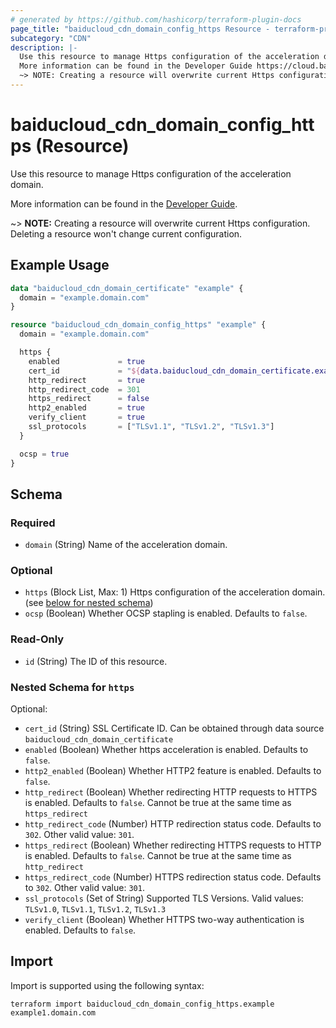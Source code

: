 ```yaml
---
# generated by https://github.com/hashicorp/terraform-plugin-docs
page_title: "baiducloud_cdn_domain_config_https Resource - terraform-provider-baiducloud"
subcategory: "CDN"
description: |-
  Use this resource to manage Https configuration of the acceleration domain.
  More information can be found in the Developer Guide https://cloud.baidu.com/doc/CDN/s/Sjwvyf6w8.
  ~> NOTE: Creating a resource will overwrite current Https configuration. Deleting a resource won't change current configuration.
---
```


# baiducloud_cdn_domain_config_https (Resource)

Use this resource to manage Https configuration of the acceleration domain.

More information can be found in the [Developer Guide](https://cloud.baidu.com/doc/CDN/s/Sjwvyf6w8).

~> **NOTE:** Creating a resource will overwrite current Https configuration. Deleting a resource won't change current configuration.

## Example Usage

```terraform
data "baiducloud_cdn_domain_certificate" "example" {
  domain = "example.domain.com"
}

resource "baiducloud_cdn_domain_config_https" "example" {
  domain = "example.domain.com"

  https {
    enabled             = true
    cert_id             = "${data.baiducloud_cdn_domain_certificate.example.certificate.0.cert_id}"
    http_redirect       = true
    http_redirect_code  = 301
    https_redirect      = false
    http2_enabled       = true
    verify_client       = true
    ssl_protocols       = ["TLSv1.1", "TLSv1.2", "TLSv1.3"]
  }

  ocsp = true
}
```

<!-- schema generated by tfplugindocs -->
## Schema

### Required

- `domain` (String) Name of the acceleration domain.

### Optional

- `https` (Block List, Max: 1) Https configuration of the acceleration domain. (see [below for nested schema](#nestedblock--https))
- `ocsp` (Boolean) Whether OCSP stapling is enabled. Defaults to `false`.

### Read-Only

- `id` (String) The ID of this resource.

<a id="nestedblock--https"></a>
### Nested Schema for `https`

Optional:

- `cert_id` (String) SSL Certificate ID. Can be obtained through data source `baiducloud_cdn_domain_certificate`
- `enabled` (Boolean) Whether https acceleration is enabled. Defaults to `false`.
- `http2_enabled` (Boolean) Whether HTTP2 feature is enabled. Defaults to `false`.
- `http_redirect` (Boolean) Whether redirecting HTTP requests to HTTPS is enabled. Defaults to `false`. Cannot be true at the same time as `https_redirect`
- `http_redirect_code` (Number) HTTP redirection status code. Defaults to `302`. Other valid value: `301`.
- `https_redirect` (Boolean) Whether redirecting HTTPS requests to HTTP is enabled. Defaults to `false`. Cannot be true at the same time as `http_redirect`
- `https_redirect_code` (Number) HTTPS redirection status code. Defaults to `302`. Other valid value: `301`.
- `ssl_protocols` (Set of String) Supported TLS Versions. Valid values: `TLSv1.0`, `TLSv1.1`, `TLSv1.2`, `TLSv1.3`
- `verify_client` (Boolean) Whether HTTPS two-way authentication is enabled. Defaults to `false`.

## Import

Import is supported using the following syntax:

```shell
terraform import baiducloud_cdn_domain_config_https.example example1.domain.com
```

